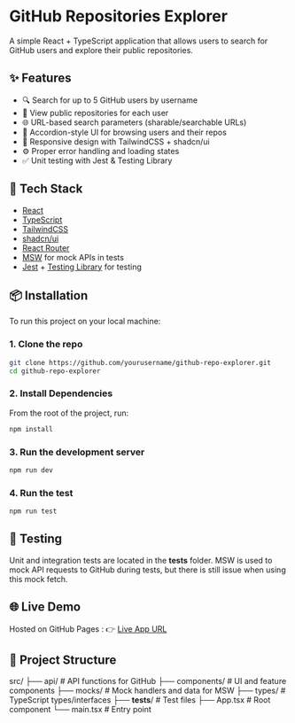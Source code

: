# GitHub Repositories Explorer

A simple React + TypeScript application that allows users to search for GitHub users and explore their public repositories.

## ✨ Features

- 🔍 Search for up to 5 GitHub users by username
- 📂 View public repositories for each user
- 🌐 URL-based search parameters (sharable/searchable URLs)
- 🧩 Accordion-style UI for browsing users and their repos
- 🎨 Responsive design with TailwindCSS + shadcn/ui
- ⚙️ Proper error handling and loading states
- ✅ Unit testing with Jest & Testing Library

## 🚀 Tech Stack

- [React](https://reactjs.org/)
- [TypeScript](https://www.typescriptlang.org/)
- [TailwindCSS](https://tailwindcss.com/)
- [shadcn/ui](https://ui.shadcn.dev/)
- [React Router](https://reactrouter.com/)
- [MSW](https://mswjs.io/) for mock APIs in tests
- [Jest](https://jestjs.io/) + [Testing Library](https://testing-library.com/) for testing

## 📦 Installation
To run this project on your local machine:

### 1. Clone the repo
```bash
git clone https://github.com/yourusername/github-repo-explorer.git
cd github-repo-explorer
```

### 2. Install Dependencies
From the root of the project, run:
```bash
npm install
```

### 3. Run the development server
```bash
npm run dev
```

### 4. Run the test
```bash
npm run test
```

## 🧪 Testing
Unit and integration tests are located in the __tests__ folder. MSW is used to mock API requests to GitHub during tests, but there is still issue when using this mock fetch.

## 🌐 Live Demo
Hosted on GitHub Pages :
👉 [Live App URL](https://aryomuhammad1.github.io/github-repositories-explorer)

## 📁 Project Structure
src/
├── api/            # API functions for GitHub
├── components/     # UI and feature components
├── mocks/          # Mock handlers and data for MSW
├── types/          # TypeScript types/interfaces
├── __tests__/      # Test files
├── App.tsx         # Root component
└── main.tsx        # Entry point
